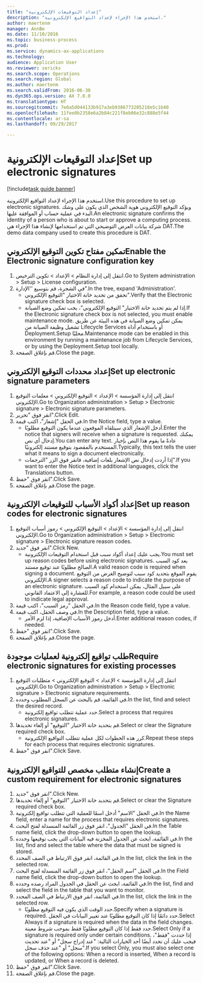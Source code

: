 ```yaml
--- 
title: "إعداد التوقيعات الإلكترونية"
description: "استخدم هذا الإجراء لإعداد التواقيع الإلكترونية."
author: maertenm
manager: AnnBe
ms.date: 11/10/2016
ms.topic: business-process
ms.prod: 
ms.service: dynamics-ax-applications
ms.technology: 
audience: Application User
ms.reviewer: sericks
ms.search.scope: Operations
ms.search.region: Global
ms.author: maertenm
ms.search.validFrom: 2016-06-30
ms.dyn365.ops.version: AX 7.0.0
ms.translationtype: HT
ms.sourcegitcommit: 7e0a5d044133b917a3eb9386773205218e5c1b40
ms.openlocfilehash: 11fee0b2358e6a2b84c221f8eb06e32c888e5f44
ms.contentlocale: ar-sa
ms.lasthandoff: 09/29/2017

---
```

# <a name="set-up-electronic-signatures"></a><span data-ttu-id="81e87-103">إعداد التوقيعات الإلكترونية</span><span class="sxs-lookup"><span data-stu-id="81e87-103">Set up electronic signatures</span></span>

[!include[task guide banner](../../includes/task-guide-banner.md)]

<span data-ttu-id="81e87-104">استخدم هذا الإجراء لإعداد التواقيع الإلكترونية.</span><span class="sxs-lookup"><span data-stu-id="81e87-104">Use this procedure to set up electronic signatures.</span></span> <span data-ttu-id="81e87-105">ويؤكد التوقيع الإلكتروني هوية الشخص الذي يكون على وشك البدء في عملية حساب أو الموافقة عليها.</span><span class="sxs-lookup"><span data-stu-id="81e87-105">An electronic signature confirms the identity of a person who is about to start or approve a computing process.</span></span> <span data-ttu-id="81e87-106">شركة بيانات العرض التوضيحي التي تم استخدامها لإنشاء هذا الإجراء هي DAT.</span><span class="sxs-lookup"><span data-stu-id="81e87-106">The demo data company used to create this procedure is DAT.</span></span>


## <a name="enable-the-electronic-signature-configuration-key"></a><span data-ttu-id="81e87-107">تمكين مفتاح تكوين التوقيع الإلكتروني</span><span class="sxs-lookup"><span data-stu-id="81e87-107">Enable the Electronic signature configuration key</span></span>
1. <span data-ttu-id="81e87-108">انتقل إلى إدارة النظام > الإعداد > تكوين الترخيص.</span><span class="sxs-lookup"><span data-stu-id="81e87-108">Go to System administration > Setup > License configuration.</span></span>
2. <span data-ttu-id="81e87-109">في الشجرة، قم بتوسيع ''الإدارة".</span><span class="sxs-lookup"><span data-stu-id="81e87-109">In the tree, expand 'Administration'.</span></span>
    * <span data-ttu-id="81e87-110">تحقق من تحديد خانة الاختيار "التوقيع الإلكتروني".</span><span class="sxs-lookup"><span data-stu-id="81e87-110">Verify that the Electronic signature check box is selected.</span></span>  
    * <span data-ttu-id="81e87-111">إذا لم يتم تحديد خانة الاختيار" التوقيع الإلكتروني"، يجب تمكين وضع الصيانة.</span><span class="sxs-lookup"><span data-stu-id="81e87-111">If the Electronic signature check box is not selected, you must enable maintenance mode.</span></span> <span data-ttu-id="81e87-112">يمكن تمكين وضع الصيانة في هذه البيئة عن طريق تشغيل وظيفة الصيانة من Lifecycle Services أو باستخدام أداة Deployment.Setup محليًا.</span><span class="sxs-lookup"><span data-stu-id="81e87-112">Maintenance mode can be enabled in this environment by running a maintenance job from Lifecycle Services, or by using the Deployment.Setup tool locally.</span></span>  
3. <span data-ttu-id="81e87-113">قم بإغلاق الصفحة.</span><span class="sxs-lookup"><span data-stu-id="81e87-113">Close the page.</span></span>

## <a name="set-up-electronic-signature-parameters"></a><span data-ttu-id="81e87-114">إعداد محددات التوقيع الإلكتروني</span><span class="sxs-lookup"><span data-stu-id="81e87-114">Set up electronic signature parameters</span></span>
1. <span data-ttu-id="81e87-115">انتقل إلى إدارة المؤسسة > الإعداد > التوقيع الإلكتروني > معلمات التوقيع الإلكتروني.</span><span class="sxs-lookup"><span data-stu-id="81e87-115">Go to Organization administration > Setup > Electronic signature > Electronic signature parameters.</span></span>
2. <span data-ttu-id="81e87-116">انقر فوق "تحرير".</span><span class="sxs-lookup"><span data-stu-id="81e87-116">Click Edit.</span></span>
3. <span data-ttu-id="81e87-117">في الحقل "إشعار"، اكتب قيمة.</span><span class="sxs-lookup"><span data-stu-id="81e87-117">In the Notice field, type a value.</span></span>
    * <span data-ttu-id="81e87-118">أدخل الإشعار الذي سيتلقاه الموقعون عندما يكون التوقيع مطلوبًا.</span><span class="sxs-lookup"><span data-stu-id="81e87-118">Enter the notice that signers will receive when a signature is requested.</span></span> <span data-ttu-id="81e87-119">يمكنك إدخال أي نص.</span><span class="sxs-lookup"><span data-stu-id="81e87-119">You can enter any text.</span></span> <span data-ttu-id="81e87-120">عادةً ما يقوم هذا النص بإخبار المستخدم بالمقصود بتوقيع مستند إلكترونيًا.</span><span class="sxs-lookup"><span data-stu-id="81e87-120">Typically, this text tells the user what it means to sign a document electronically.</span></span>  
    * <span data-ttu-id="81e87-121">إذا أردت إدخال نص الإشعار بلغات إضافية، فانقر فوق الزر "الترجمات".</span><span class="sxs-lookup"><span data-stu-id="81e87-121">If you want to enter the Notice text in additional languages, click the Translations button.</span></span>  
4. <span data-ttu-id="81e87-122">انقر فوق "حفظ".</span><span class="sxs-lookup"><span data-stu-id="81e87-122">Click Save.</span></span>
5. <span data-ttu-id="81e87-123">قم بإغلاق الصفحة.</span><span class="sxs-lookup"><span data-stu-id="81e87-123">Close the page.</span></span>

## <a name="set-up-reason-codes-for-electronic-signatures"></a><span data-ttu-id="81e87-124">إعداد أكواد الأسباب للتوقيعات الإلكترونية</span><span class="sxs-lookup"><span data-stu-id="81e87-124">Set up reason codes for electronic signatures</span></span>
1. <span data-ttu-id="81e87-125">انتقل إلى إدارة المؤسسة > الإعداد > التوقيع الإلكتروني > رموز أسباب التوقيع الإلكتروني.</span><span class="sxs-lookup"><span data-stu-id="81e87-125">Go to Organization administration > Setup > Electronic signature > Electronic signature reason codes.</span></span>
2. <span data-ttu-id="81e87-126">انقر فوق "جديد".</span><span class="sxs-lookup"><span data-stu-id="81e87-126">Click New.</span></span>
    * <span data-ttu-id="81e87-127">يجب عليك إعداد أكواد سبب قبل استخدام التوقيعات الإلكترونية.</span><span class="sxs-lookup"><span data-stu-id="81e87-127">You must set up reason codes before using electronic signatures.</span></span> <span data-ttu-id="81e87-128">يعد كود السبب الصالح مطلوبًا عند توقيع مستند.</span><span class="sxs-lookup"><span data-stu-id="81e87-128">A valid reason code is required when signing a document.</span></span>     <span data-ttu-id="81e87-129">يقوم الموقع بتحديد كود سبب لتوضيح الغرض من التوقيع الإلكتروني.</span><span class="sxs-lookup"><span data-stu-id="81e87-129">A signer selects a reason code to indicate the purpose of an electronic signature.</span></span> <span data-ttu-id="81e87-130">على سبيل المثال، يمكن استخدام كود السبب للغشارة إلى الاعتماد القانوني.</span><span class="sxs-lookup"><span data-stu-id="81e87-130">For example, a reason code could be used to indicate legal approval.</span></span>  
3. <span data-ttu-id="81e87-131">في الحقل "رمز السبب"، اكتب قيمة.</span><span class="sxs-lookup"><span data-stu-id="81e87-131">In the Reason code field, type a value.</span></span>
4. <span data-ttu-id="81e87-132">في وصف الحقل، اكتب قيمة.</span><span class="sxs-lookup"><span data-stu-id="81e87-132">In the Description field, type a value.</span></span>
    * <span data-ttu-id="81e87-133">أدخل رموز الأسباب الإضافية، إذا لزم الأمر.</span><span class="sxs-lookup"><span data-stu-id="81e87-133">Enter additional reason codes, if needed.</span></span>  
5. <span data-ttu-id="81e87-134">انقر فوق "حفظ".</span><span class="sxs-lookup"><span data-stu-id="81e87-134">Click Save.</span></span>
6. <span data-ttu-id="81e87-135">قم بإغلاق الصفحة.</span><span class="sxs-lookup"><span data-stu-id="81e87-135">Close the page.</span></span>

## <a name="require-electronic-signatures-for-existing-processes"></a><span data-ttu-id="81e87-136">طلب تواقيع إلكترونية لعمليات موجودة</span><span class="sxs-lookup"><span data-stu-id="81e87-136">Require electronic signatures for existing processes</span></span>
1. <span data-ttu-id="81e87-137">انتقل إلى إدارة المؤسسة > الإعداد > التوقيع الإلكتروني > متطلبات التوقيع الإلكتروني.</span><span class="sxs-lookup"><span data-stu-id="81e87-137">Go to Organization administration > Setup > Electronic signature > Electronic signature requirements.</span></span>
2. <span data-ttu-id="81e87-138">في القائمة، قم بالبحث عن السجل المطلوب وحدده.</span><span class="sxs-lookup"><span data-stu-id="81e87-138">In the list, find and select the desired record.</span></span>
    * <span data-ttu-id="81e87-139">حدد عملية تتطلب تواقيع إلكترونية.</span><span class="sxs-lookup"><span data-stu-id="81e87-139">Select a process that requires electronic signatures.</span></span>  
3. <span data-ttu-id="81e87-140">قم بتحديد خانة الاختيار "التوقيع" أو إلغاء تحديدها.</span><span class="sxs-lookup"><span data-stu-id="81e87-140">Select or clear the Signature required check box.</span></span>
    * <span data-ttu-id="81e87-141">كرر هذه الخطوات لكل عملية تتطلب التواقيع الإلكترونية.</span><span class="sxs-lookup"><span data-stu-id="81e87-141">Repeat these steps for each process that requires electronic signatures.</span></span>  
4. <span data-ttu-id="81e87-142">انقر فوق "حفظ".</span><span class="sxs-lookup"><span data-stu-id="81e87-142">Click Save.</span></span>

## <a name="create-a-custom-requirement-for-electronic-signatures"></a><span data-ttu-id="81e87-143">إنشاء متطلب مخصص للتواقيع الإلكترونية</span><span class="sxs-lookup"><span data-stu-id="81e87-143">Create a custom requirement for electronic signatures</span></span>
1. <span data-ttu-id="81e87-144">انقر فوق "جديد".</span><span class="sxs-lookup"><span data-stu-id="81e87-144">Click New.</span></span>
2. <span data-ttu-id="81e87-145">قم بتحديد خانة الاختيار "التوقيع" أو إلغاء تحديدها.</span><span class="sxs-lookup"><span data-stu-id="81e87-145">Select or clear the Signature required check box.</span></span>
3. <span data-ttu-id="81e87-146">في الحقل "الاسم" أدخل اسمًا للعملية التي تتطلب تواقيع إلكترونية.</span><span class="sxs-lookup"><span data-stu-id="81e87-146">In the Name field, enter a name for the process that requires electronic signatures.</span></span>
4. <span data-ttu-id="81e87-147">في الحقل "الجدول"، انقر فوق زر القائمة المنسدلة لفتح البحث.</span><span class="sxs-lookup"><span data-stu-id="81e87-147">In the Table name field, click the drop-down button to open the lookup.</span></span>
5. <span data-ttu-id="81e87-148">في القائمة، ابحث عن الجدول المخزنة فيه البيانات التي يجب توقيعها وحدده.</span><span class="sxs-lookup"><span data-stu-id="81e87-148">In the list, find and select the table where the data that must be signed is stored.</span></span>
6. <span data-ttu-id="81e87-149">في القائمة، انقر فوق الارتباط في الصف المحدد.</span><span class="sxs-lookup"><span data-stu-id="81e87-149">In the list, click the link in the selected row.</span></span>
7. <span data-ttu-id="81e87-150">في الحقل "اسم الحقل"، انقر فوق زر القائمة المنسدلة لفتح البحث.</span><span class="sxs-lookup"><span data-stu-id="81e87-150">In the Field name field, click the drop-down button to open the lookup.</span></span>
8. <span data-ttu-id="81e87-151">في القائمة، ابحث عن الحقل في الجدول المراد رصده وحدده.</span><span class="sxs-lookup"><span data-stu-id="81e87-151">In the list, find and select the field in the table that you want to monitor.</span></span>
9. <span data-ttu-id="81e87-152">في القائمة، انقر فوق الارتباط في الصف المحدد.</span><span class="sxs-lookup"><span data-stu-id="81e87-152">In the list, click the link in the selected row.</span></span>
    * <span data-ttu-id="81e87-153">حدد الوقت الذي يكون فيه التوقيع مطلوبًا.</span><span class="sxs-lookup"><span data-stu-id="81e87-153">Specify when a signature is required.</span></span>     <span data-ttu-id="81e87-154">حدد دائمًا إذا كان التوقيع مطلوبًا عند تغيير البيانات في الحقل.</span><span class="sxs-lookup"><span data-stu-id="81e87-154">Select Always if a signature is required when the data in the field changes.</span></span>     <span data-ttu-id="81e87-155">حدد فقط إذا كان التوقيع مطلوبًا فقط بموجب شروط معينة.‬</span><span class="sxs-lookup"><span data-stu-id="81e87-155">Select Only if a signature is required only under certain conditions.</span></span> <span data-ttu-id="81e87-156">إذا حددت "فقط"، فيجب عليك أن تحدد أيضًا أحد الخيارات التالية: "عند إدراج سجل" أو "عند تحديث سجل" أو "عند حذف سجل".‬</span><span class="sxs-lookup"><span data-stu-id="81e87-156">If you select Only, you must also select one of the following options: When a record is inserted, When a record is updated, or When a record is deleted.</span></span>  
10. <span data-ttu-id="81e87-157">انقر فوق "حفظ".</span><span class="sxs-lookup"><span data-stu-id="81e87-157">Click Save.</span></span>
11. <span data-ttu-id="81e87-158">قم بإغلاق الصفحة.</span><span class="sxs-lookup"><span data-stu-id="81e87-158">Close the page.</span></span>


